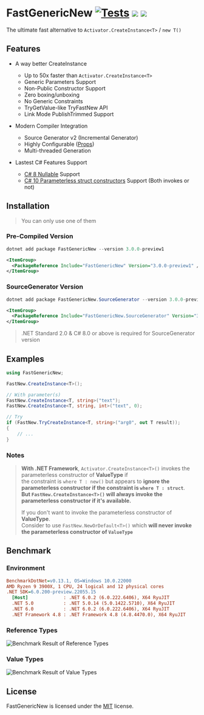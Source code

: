 # FastGenericNew [![Tests](https://github.com/Nyerst/FastGenericNew/actions/workflows/tests.yml/badge.svg)](https://github.com/Nyerst/FastGenericNew/actions/workflows/tests.yml) [![](https://img.shields.io/nuget/vpre/FastGenericNew)](https://www.nuget.org/packages/FastGenericNew/) [![](https://img.shields.io/nuget/vpre/FastGenericNew.SourceGenerator?label=SourceGenerator)](https://www.nuget.org/packages/FastGenericNew.SourceGenerator/)

The ultimate fast alternative to `Activator.CreateInstance<T>` / `new T()`

## Features

- A way better CreateInstance
  - Up to 50x faster than `Activator.CreateInstance<T>`
  - Generic Parameters Support
  - Non-Public Constructor Support
  - Zero boxing/unboxing
  - No Generic Constraints
  - TryGetValue-like TryFastNew API
  - Link Mode PublishTrimmed Support

- Modern Compiler Integration
  - Source Generator v2 (Incremental Generator)
  - Highly Configurable ([Props](https://github.com/Nyerst/FastGenericNew/blob/main/FastGenericNew.SourceGenerator/FastGenericNew.SourceGenerator.props))
  - Multi-threaded Generation

- Lastest C# Features Support
  - [C# 8 Nullable](https://docs.microsoft.com/en-us/dotnet/csharp/language-reference/builtin-types/nullable-reference-types) Support
  - [C# 10 Parameterless struct constructors](https://docs.microsoft.com/en-us/dotnet/csharp/language-reference/proposals/csharp-10.0/parameterless-struct-constructors) Support (Both invokes or not)

## Installation

> You can only use one of them

### Pre-Compiled Version

```powershell
dotnet add package FastGenericNew --version 3.0.0-preview1
```

```xml
<ItemGroup>
  <PackageReference Include="FastGenericNew" Version="3.0.0-preview1" />
</ItemGroup>
```

### SourceGenerator Version

```powershell
dotnet add package FastGenericNew.SourceGenerator --version 3.0.0-preview1
```

```xml
<ItemGroup>
  <PackageReference Include="FastGenericNew.SourceGenerator" Version="3.0.0-preview1" />
</ItemGroup>
```

> .NET Standard 2.0 & C# 8.0 or above is required for SourceGenerator version

## Examples

```cs
using FastGenericNew;

FastNew.CreateInstance<T>();

// With parameter(s)
FastNew.CreateInstance<T, string>("text");
FastNew.CreateInstance<T, string, int>("text", 0);

// Try 
if (FastNew.TryCreateInstance<T, string>("arg0", out T result));
{
    // ...
}
```

### Notes

> **With .NET Framework**, `Activator.CreateInstance<T>()` invokes the parameterless constructor of **ValueType** if  
> the constraint is `where T : new()` but appears to **ignore the parameterless constructor if the constraint is `where T : struct`**.  
> **But `FastNew.CreateInstance<T>()` will always invoke the parameterless constructor if it's available.**  
> 
> If you don't want to invoke the parameterless constructor of **ValueType**.  
> Consider to use `FastNew.NewOrDefault<T>()` which **will never invoke the parameterless constructor of `ValueType`**

## Benchmark  

### **Environment**

``` ini
BenchmarkDotNet=v0.13.1, OS=Windows 10.0.22000
AMD Ryzen 9 3900X, 1 CPU, 24 logical and 12 physical cores
.NET SDK=6.0.200-preview.22055.15
  [Host]             : .NET 6.0.2 (6.0.222.6406), X64 RyuJIT
  .NET 5.0           : .NET 5.0.14 (5.0.1422.5710), X64 RyuJIT
  .NET 6.0           : .NET 6.0.2 (6.0.222.6406), X64 RyuJIT
  .NET Framework 4.8 : .NET Framework 4.8 (4.8.4470.0), X64 RyuJIT
```

### Reference Types

![Benchmark Result of Reference Types](https://raw.githubusercontent.com/Nyerst/FastGenericNew/main/Benchmark_ReferenceType.png)  

### Value Types

![Benchmark Result of Value Types](https://raw.githubusercontent.com/Nyerst/FastGenericNew/main/Benchmark_ValueType.png)

## License

FastGenericNew is licensed under the [MIT](LICENSE) license.
